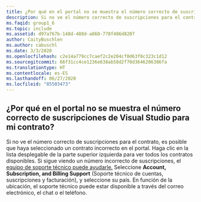 ```yaml
---
title: ¿Por qué en el portal no se muestra el número correcto de suscripciones de Visual Studio para mi contrato?
description: Si no ve el número correcto de suscripciones para el contrato, es posible que haya seleccionado un contrato incorrecto en el...
ms.faqid: group1_6
ms.topic: include
ms.assetid: d97a767b-148d-488d-a860-778f406d8207
author: CaityBuschlen
ms.author: cabuschl
ms.date: 3/3/2020
ms.openlocfilehash: c2e14a779cc7caef2c2e204cf0d63f8c323c1d12
ms.sourcegitcommit: 66f31cc4ce1236e638ab58d2f70d3646206386fa
ms.translationtype: HT
ms.contentlocale: es-ES
ms.lasthandoff: 06/27/2020
ms.locfileid: "85503473"
---
```

## <a name="why-is-the-portal-not-showing-the-correct-number-of-visual-studio-subscriptions-for-my-agreement"></a>¿Por qué en el portal no se muestra el número correcto de suscripciones de Visual Studio para mi contrato?

Si no ve el número correcto de suscripciones para el contrato, es posible que haya seleccionado un contrato incorrecto en el portal. Haga clic en la lista desplegable de la parte superior izquierda para ver todos los contratos disponibles. Si sigue viendo un número incorrecto de suscripciones, el [equipo de soporte técnico puede ayudarle.](https://visualstudio.microsoft.com/subscriptions/support/#talktous) Seleccione **Account, Subscription, and Billing Support** (Soporte técnico de cuentas, suscripciones y facturación), y seleccione su país. En función de la ubicación, el soporte técnico puede estar disponible a través del correo electrónico, el chat o el teléfono.
